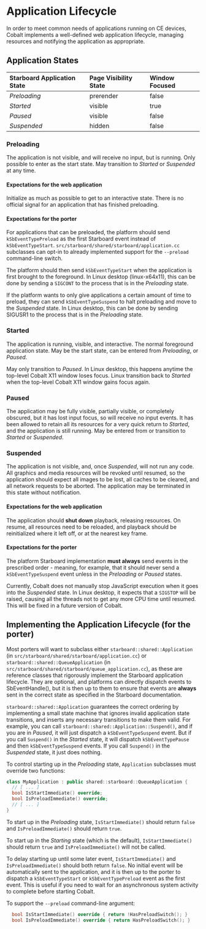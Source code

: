 # Application Lifecycle

In order to meet common needs of applications running on CE devices, Cobalt
implements a well-defined web application lifecycle, managing resources and
notifying the application as appropriate.

## Application States

Starboard Application State | Page Visibility State | Window Focused
:-------------------------- | :-------------------- | :-------------
*Preloading*                | prerender             | false
*Started*                   | visible               | true
*Paused*                    | visible               | false
*Suspended*                 | hidden                | false

### Preloading

The application is not visible, and will receive no input, but is running. Only
possible to enter as the start state. May transition to *Started* or *Suspended*
at any time.

#### Expectations for the web application

Initialize as much as possible to get to an interactive state. There is no
official signal for an application that has finished preloading.

#### Expectations for the porter

For applications that can be preloaded, the platform should send
`kSbEventTypePreload` as the first Starboard event instead of
`kSbEventTypeStart`. `src/starboard/shared/starboard/application.cc` subclasses
can opt-in to already implemented support for the `--preload` command-line
switch.

The platform should then send `kSbEventTypeStart` when the application is first
brought to the foreground. In Linux desktop (linux-x64x11), this can be done by
sending a `SIGCONT` to the process that is in the *Preloading* state.

If the platform wants to only give applications a certain amount of time to
preload, they can send `kSbEventTypeSuspend` to halt preloading and move to the
*Suspended* state. In Linux desktop, this can be done by sending SIGUSR1 to the
process that is in the *Preloading* state.

### Started

The application is running, visible, and interactive. The normal foreground
application state. May be the start state, can be entered from *Preloading*, or
*Paused*.

May only transition to *Paused*. In Linux desktop, this happens anytime the
top-level Cobalt X11 window loses focus. Linux transition back to *Started* when
the top-level Cobalt X11 window gains focus again.

### Paused

The application may be fully visible, partially visible, or completely obscured,
but it has lost input focus, so will receive no input events. It has been
allowed to retain all its resources for a very quick return to *Started*, and
the application is still running. May be entered from or transition to *Started*
or *Suspended*.

### Suspended

The application is not visible, and, once *Suspended*, will not run any
code. All graphics and media resources will be revoked until resumed, so the
application should expect all images to be lost, all caches to be cleared, and
all network requests to be aborted. The application may be terminated in this
state without notification.

#### Expectations for the web application

The application should **shut down** playback, releasing resources. On resume,
all resources need to be reloaded, and playback should be reinitialized where it
left off, or at the nearest key frame.

#### Expectations for the porter

The platform Starboard implementation **must always** send events in the
prescribed order - meaning, for example, that it should never send a
`kSbEventTypeSuspend` event unless in the *Preloading* or *Paused* states.

Currently, Cobalt does not manually stop JavaScript execution when it goes into
the *Suspended* state. In Linux desktop, it expects that a `SIGSTOP` will be
raised, causing all the threads not to get any more CPU time until resumed. This
will be fixed in a future version of Cobalt.

## Implementing the Application Lifecycle (for the porter)

Most porters will want to subclass either `starboard::shared::Application` (in
`src/starboard/shared/starboard/application.cc`) or
`starboard::shared::QueueApplication` (in
`src/starboard/shared/starboard/queue_application.cc`), as these are reference
classes that rigorously implement the Starboard application lifecycle. They are
optional, and platforms can directly dispatch events to SbEventHandle(), but it
is then up to them to ensure that events are **always** sent in the correct
state as specified in the Starboard documentation.

`starboard::shared::Application` guarantees the correct ordering by implementing
a small state machine that ignores invalid application state transitions, and
inserts any necessary transitions to make them valid. For example, you can call
`starboard::shared::Application::Suspend()`, and if you are in *Paused*, it will
just dispatch a `kSbEventTypeSuspend` event. But if you call `Suspend()` in the
*Started* state, it will dispatch `kSbEventTypePause` and then
`kSbEventTypeSuspend` events. If you call `Suspend()` in the *Suspended* state,
it just does nothing.

To control starting up in the *Preloading* state, `Application` subclasses must
override two functions:

``` c++
class MyApplication : public shared::starboard::QueueApplication {
  // [ ... ]
  bool IsStartImmediate() override;
  bool IsPreloadImmediate() override;
  // [ ... ]
}
```

To start up in the *Preloading* state, `IsStartImmediate()` should return
`false` and `IsPreloadImmediate()` should return `true`.

To start up in the *Starting* state (which is the default), `IsStartImmediate()`
should return `true` and `IsPreloadImmediate()` will not be called.

To delay starting up until some later event, `IsStartImmediate()` and
`IsPreloadImmediate()` should both return `false`. No initial event will be
automatically sent to the application, and it is then up to the porter to
dispatch a `kSbEventTypeStart` or `kSbEventTypePreload` event as the first
event. This is useful if you need to wait for an asynchronous system activity to
complete before starting Cobalt.

To support the `--preload` command-line argument:

``` c++
  bool IsStartImmediate() override { return !HasPreloadSwitch(); }
  bool IsPreloadImmediate() override { return HasPreloadSwitch(); }
```
